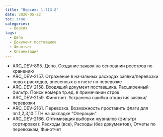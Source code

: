 ```yaml
---
title: "Версия: 1.713.8"
date: 2020-05-22
toc: true
categories:
  - Версия
tags:
  - Депо
  - Документ поставщика
  - Финотчет
  - Оптимизация
---
```


-   ARC_DEV-895. Депо. Создание заявок на основании реестров по хранению
-   ARC_DEV-2157. Отражение в начальных расходах заявки/перевозки новых расходов, внесенных в отчете по перевозке
-   ARC_DEV-2158. Входящий документ поставщика. Расширенный фильтр. Поиск номера тр.ед. в примечании строк
-   ARC_DEV-2159. Финотчет. Устранена ошибка открытия заявки/перевозки
-   ARC_DEV-2161. Перевозка. Возможность проставить флаги для пп.1,2,3,10 ТТН на закладке “Операции”
-   ARC_DEV-2166. Оптимизация выборки журналов (фильтр/сортировка): Расходы (все), Расходы (без документов), Отчеты по перевозкам, Финотчет
